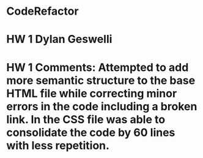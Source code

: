 # CodeRefactor

# HW 1 Dylan Geswelli

# HW 1 Comments: Attempted to add more semantic structure to the base HTML file while correcting minor errors in the code including a broken link. In the CSS file was able to consolidate the code by 60 lines with less repetition. 
